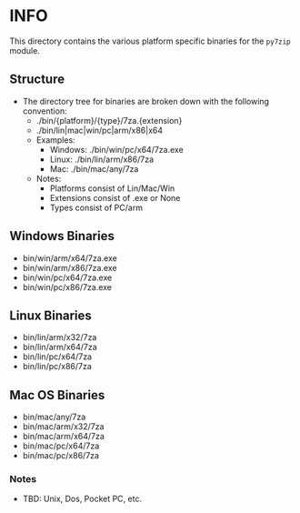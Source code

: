 # INFO
This directory contains the various platform specific binaries for the `py7zip` module.

## Structure
- The directory tree for binaries are broken down with the following convention:
  - ./bin/{platform}/{type}/7za.{extension}
  - ./bin/lin|mac|win/pc|arm/x86|x64
  - Examples:
    - Windows: ./bin/win/pc/x64/7za.exe
    - Linux:   ./bin/lin/arm/x86/7za
    - Mac:     ./bin/mac/any/7za
  - Notes: 
    - Platforms consist of Lin/Mac/Win
	- Extensions consist of .exe or None
	- Types consist of PC/arm

## Windows Binaries
- bin/win/arm/x64/7za.exe
- bin/win/arm/x86/7za.exe
- bin/win/pc/x64/7za.exe
- bin/win/pc/x86/7za.exe

## Linux Binaries
- bin/lin/arm/x32/7za
- bin/lin/arm/x64/7za
- bin/lin/pc/x64/7za
- bin/lin/pc/x86/7za

## Mac OS Binaries
- bin/mac/any/7za
- bin/mac/arm/x32/7za
- bin/mac/arm/x64/7za
- bin/mac/pc/x64/7za
- bin/mac/pc/x86/7za

### Notes
- TBD: Unix, Dos, Pocket PC, etc. 